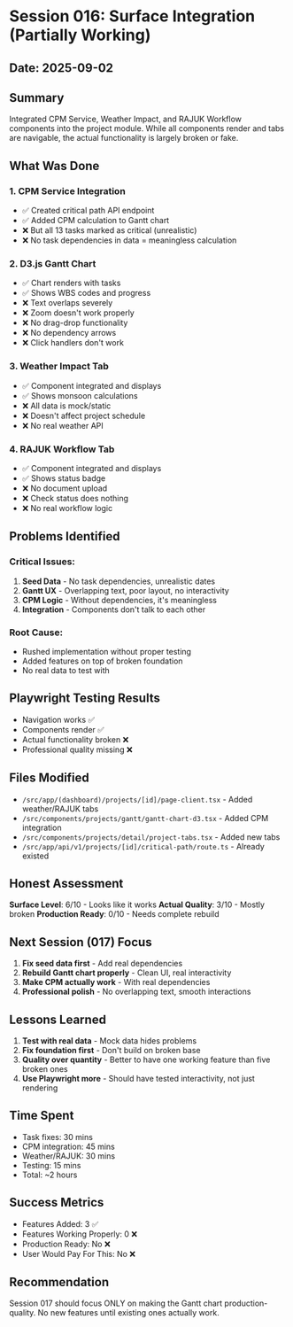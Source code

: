 # Session 016: Surface Integration (Partially Working)

## Date: 2025-09-02

## Summary
Integrated CPM Service, Weather Impact, and RAJUK Workflow components into the project module. While all components render and tabs are navigable, the actual functionality is largely broken or fake.

## What Was Done

### 1. CPM Service Integration
- ✅ Created critical path API endpoint
- ✅ Added CPM calculation to Gantt chart
- ❌ But all 13 tasks marked as critical (unrealistic)
- ❌ No task dependencies in data = meaningless calculation

### 2. D3.js Gantt Chart
- ✅ Chart renders with tasks
- ✅ Shows WBS codes and progress
- ❌ Text overlaps severely
- ❌ Zoom doesn't work properly
- ❌ No drag-drop functionality
- ❌ No dependency arrows
- ❌ Click handlers don't work

### 3. Weather Impact Tab
- ✅ Component integrated and displays
- ✅ Shows monsoon calculations
- ❌ All data is mock/static
- ❌ Doesn't affect project schedule
- ❌ No real weather API

### 4. RAJUK Workflow Tab
- ✅ Component integrated and displays
- ✅ Shows status badge
- ❌ No document upload
- ❌ Check status does nothing
- ❌ No real workflow logic

## Problems Identified

### Critical Issues:
1. **Seed Data** - No task dependencies, unrealistic dates
2. **Gantt UX** - Overlapping text, poor layout, no interactivity
3. **CPM Logic** - Without dependencies, it's meaningless
4. **Integration** - Components don't talk to each other

### Root Cause:
- Rushed implementation without proper testing
- Added features on top of broken foundation
- No real data to test with

## Playwright Testing Results
- Navigation works ✅
- Components render ✅
- Actual functionality broken ❌
- Professional quality missing ❌

## Files Modified
- `/src/app/(dashboard)/projects/[id]/page-client.tsx` - Added weather/RAJUK tabs
- `/src/components/projects/gantt/gantt-chart-d3.tsx` - Added CPM integration
- `/src/components/projects/detail/project-tabs.tsx` - Added new tabs
- `/src/app/api/v1/projects/[id]/critical-path/route.ts` - Already existed

## Honest Assessment
**Surface Level**: 6/10 - Looks like it works
**Actual Quality**: 3/10 - Mostly broken
**Production Ready**: 0/10 - Needs complete rebuild

## Next Session (017) Focus
1. **Fix seed data first** - Add real dependencies
2. **Rebuild Gantt chart properly** - Clean UI, real interactivity
3. **Make CPM actually work** - With real dependencies
4. **Professional polish** - No overlapping text, smooth interactions

## Lessons Learned
1. **Test with real data** - Mock data hides problems
2. **Fix foundation first** - Don't build on broken base
3. **Quality over quantity** - Better to have one working feature than five broken ones
4. **Use Playwright more** - Should have tested interactivity, not just rendering

## Time Spent
- Task fixes: 30 mins
- CPM integration: 45 mins  
- Weather/RAJUK: 30 mins
- Testing: 15 mins
- Total: ~2 hours

## Success Metrics
- Features Added: 3 ✅
- Features Working Properly: 0 ❌
- Production Ready: No ❌
- User Would Pay For This: No ❌

## Recommendation
Session 017 should focus ONLY on making the Gantt chart production-quality. No new features until existing ones actually work.